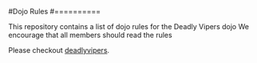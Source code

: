 #Dojo Rules
#==========

This repository contains a list of dojo rules for the Deadly Vipers dojo
We encourage that all members should read the rules

Please checkout [deadlyvipers](https://github.com/deadlyvipers).
